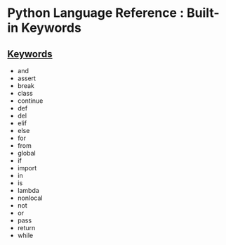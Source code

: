 Python Language Reference : Built-in Keywords
=============================================

[Keywords](https://docs.python.org/3/reference/lexical_analysis.html#keywords)
--------

- and
- assert
- break
- class
- continue
- def
- del
- elif
- else
- for
- from
- global
- if
- import
- in
- is
- lambda
- nonlocal
- not
- or
- pass
- return
- while